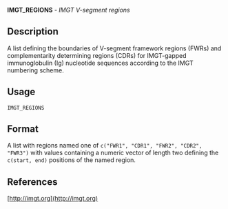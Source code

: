 **IMGT_REGIONS** - *IMGT V-segment regions*

Description
--------------------

A list defining the boundaries of V-segment framework regions (FWRs) and complementarity 
determining regions (CDRs) for IMGT-gapped immunoglobulin (Ig) nucleotide sequences 
according to the IMGT numbering scheme.


Usage
--------------------
```
IMGT_REGIONS
```



Format
-------------------
A list with regions named one of `c("FWR1", "CDR1", "FWR2", "CDR2", "FWR3")` 
with values containing a numeric vector of length two defining the 
`c(start, end)` positions of the named region.

References
-------------------

[http://imgt.org](http://imgt.org)





